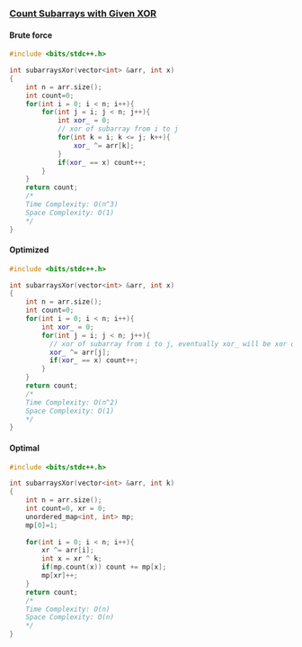 ### [Count Subarrays with Given XOR](https://www.codingninjas.com/codestudio/problems/count-subarrays-with-given-xor_8230830?challengeSlug=striver-sde-challenge)

#### Brute force

```cpp
#include <bits/stdc++.h>

int subarraysXor(vector<int> &arr, int x)
{
    int n = arr.size();
    int count=0;
    for(int i = 0; i < n; i++){
        for(int j = i; j < n; j++){
            int xor_ = 0;
            // xor of subarray from i to j
            for(int k = i; k <= j; k++){
                xor_ ^= arr[k];
            }
            if(xor_ == x) count++;
        }
    }
    return count;
    /*
    Time Complexity: O(n^3)
    Space Complexity: O(1)
    */
}
```

#### Optimized

```cpp
#include <bits/stdc++.h>

int subarraysXor(vector<int> &arr, int x)
{
    int n = arr.size();
    int count=0;
    for(int i = 0; i < n; i++){
        int xor_ = 0;
        for(int j = i; j < n; j++){
          // xor of subarray from i to j, eventually xor_ will be xor of subarray from i to j, for all subarrays
          xor_ ^= arr[j];
          if(xor_ == x) count++;
        }
    }
    return count;
    /*
    Time Complexity: O(n^2)
    Space Complexity: O(1)
    */
}
```

#### Optimal

```cpp
#include <bits/stdc++.h>

int subarraysXor(vector<int> &arr, int k)
{
    int n = arr.size();
    int count=0, xr = 0;
    unordered_map<int, int> mp;
    mp[0]=1; 
    
    for(int i = 0; i < n; i++){
        xr ^= arr[i];
        int x = xr ^ k;
        if(mp.count(x)) count += mp[x];
        mp[xr]++;
    }
    return count;
    /*
    Time Complexity: O(n)
    Space Complexity: O(n)
    */
}
```